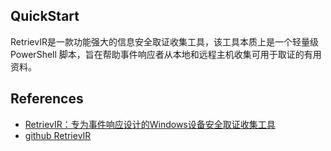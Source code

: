 ## QuickStart

RetrievIR是一款功能强大的信息安全取证收集工具，该工具本质上是一个轻量级 PowerShell 脚本，旨在帮助事件响应者从本地和远程主机收集可用于取证的有用资料。


## References
- [RetrievIR：专为事件响应设计的Windows设备安全取证收集工具](https://www.freebuf.com/sectool/409220.html)
- [github RetrievIR](https://github.com/joeavanzato/RetrievIR)